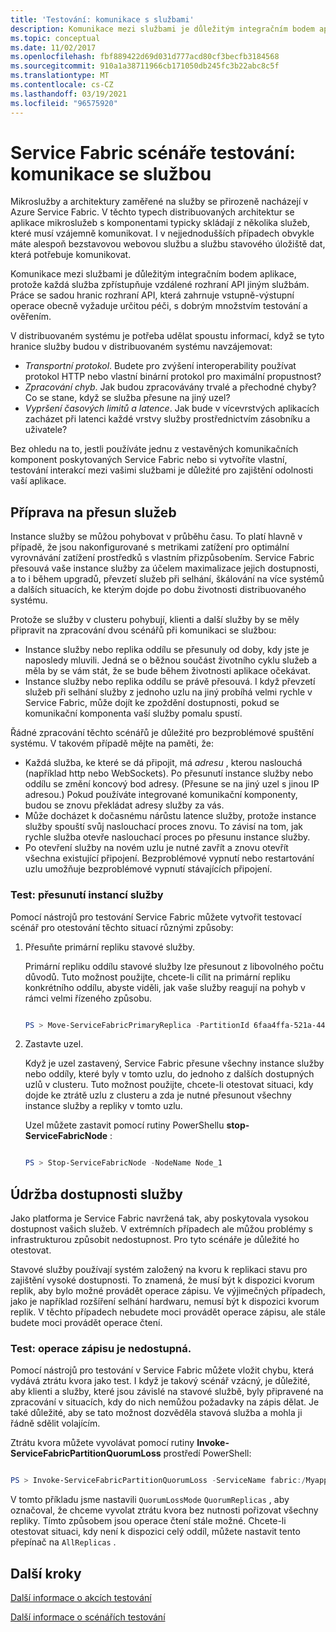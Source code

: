```yaml
---
title: 'Testování: komunikace s službami'
description: Komunikace mezi službami je důležitým integračním bodem aplikace Service Fabric. Tento článek popisuje faktory návrhu a postupy testování.
ms.topic: conceptual
ms.date: 11/02/2017
ms.openlocfilehash: fbf889422d69d031d777acd80cf3becfb3184568
ms.sourcegitcommit: 910a1a38711966cb171050db245fc3b22abc8c5f
ms.translationtype: MT
ms.contentlocale: cs-CZ
ms.lasthandoff: 03/19/2021
ms.locfileid: "96575920"
---
```

# <a name="service-fabric-testability-scenarios-service-communication"></a>Service Fabric scénáře testování: komunikace se službou
Mikroslužby a architektury zaměřené na služby se přirozeně nacházejí v Azure Service Fabric. V těchto typech distribuovaných architektur se aplikace mikroslužeb s komponentami typicky skládají z několika služeb, které musí vzájemně komunikovat. I v nejjednodušších případech obvykle máte alespoň bezstavovou webovou službu a službu stavového úložiště dat, která potřebuje komunikovat.

Komunikace mezi službami je důležitým integračním bodem aplikace, protože každá služba zpřístupňuje vzdálené rozhraní API jiným službám. Práce se sadou hranic rozhraní API, která zahrnuje vstupně-výstupní operace obecně vyžaduje určitou péči, s dobrým množstvím testování a ověřením.

V distribuovaném systému je potřeba udělat spoustu informací, když se tyto hranice služby budou v distribuovaném systému navzájemovat:

* *Transportní protokol*. Budete pro zvýšení interoperability používat protokol HTTP nebo vlastní binární protokol pro maximální propustnost?
* *Zpracování chyb*. Jak budou zpracovávány trvalé a přechodné chyby? Co se stane, když se služba přesune na jiný uzel?
* *Vypršení časových limitů a latence*. Jak bude v vícevrstvých aplikacích zacházet při latenci každé vrstvy služby prostřednictvím zásobníku a uživatele?

Bez ohledu na to, jestli používáte jednu z vestavěných komunikačních komponent poskytovaných Service Fabric nebo si vytvoříte vlastní, testování interakcí mezi vašimi službami je důležité pro zajištění odolnosti vaší aplikace.

## <a name="prepare-for-services-to-move"></a>Příprava na přesun služeb
Instance služby se můžou pohybovat v průběhu času. To platí hlavně v případě, že jsou nakonfigurované s metrikami zatížení pro optimální vyrovnávání zatížení prostředků s vlastním přizpůsobením. Service Fabric přesouvá vaše instance služby za účelem maximalizace jejich dostupnosti, a to i během upgradů, převzetí služeb při selhání, škálování na více systémů a dalších situacích, ke kterým dojde po dobu životnosti distribuovaného systému.

Protože se služby v clusteru pohybují, klienti a další služby by se měly připravit na zpracování dvou scénářů při komunikaci se službou:

* Instance služby nebo replika oddílu se přesunuly od doby, kdy jste je naposledy mluvili. Jedná se o běžnou součást životního cyklu služeb a měla by se vám stát, že se bude během životnosti aplikace očekávat.
* Instance služby nebo replika oddílu se právě přesouvá. I když převzetí služeb při selhání služby z jednoho uzlu na jiný probíhá velmi rychle v Service Fabric, může dojít ke zpoždění dostupnosti, pokud se komunikační komponenta vaší služby pomalu spustí.

Řádné zpracování těchto scénářů je důležité pro bezproblémové spuštění systému. V takovém případě mějte na paměti, že:

* Každá služba, ke které se dá připojit, má *adresu* , kterou naslouchá (například http nebo WebSockets). Po přesunutí instance služby nebo oddílu se změní koncový bod adresy. (Přesune se na jiný uzel s jinou IP adresou.) Pokud používáte integrované komunikační komponenty, budou se znovu překládat adresy služby za vás.
* Může docházet k dočasnému nárůstu latence služby, protože instance služby spouští svůj naslouchací proces znovu. To závisí na tom, jak rychle služba otevře naslouchací proces po přesunu instance služby.
* Po otevření služby na novém uzlu je nutné zavřít a znovu otevřít všechna existující připojení. Bezproblémové vypnutí nebo restartování uzlu umožňuje bezproblémové vypnutí stávajících připojení.

### <a name="test-it-move-service-instances"></a>Test: přesunutí instancí služby
Pomocí nástrojů pro testování Service Fabric můžete vytvořit testovací scénář pro otestování těchto situací různými způsoby:

1. Přesuňte primární repliku stavové služby.
   
    Primární repliku oddílu stavové služby lze přesunout z libovolného počtu důvodů. Tuto možnost použijte, chcete-li cílit na primární repliku konkrétního oddílu, abyste viděli, jak vaše služby reagují na pohyb v rámci velmi řízeného způsobu.
   
    ```powershell
   
    PS > Move-ServiceFabricPrimaryReplica -PartitionId 6faa4ffa-521a-44e9-8351-dfca0f7e0466 -ServiceName fabric:/MyApplication/MyService
   
    ```
2. Zastavte uzel.
   
    Když je uzel zastavený, Service Fabric přesune všechny instance služby nebo oddíly, které byly v tomto uzlu, do jednoho z dalších dostupných uzlů v clusteru. Tuto možnost použijte, chcete-li otestovat situaci, kdy dojde ke ztrátě uzlu z clusteru a zda je nutné přesunout všechny instance služby a repliky v tomto uzlu.
   
    Uzel můžete zastavit pomocí rutiny PowerShellu **stop-ServiceFabricNode** :
   
    ```powershell
   
    PS > Stop-ServiceFabricNode -NodeName Node_1
   
    ```

## <a name="maintain-service-availability"></a>Údržba dostupnosti služby
Jako platforma je Service Fabric navržená tak, aby poskytovala vysokou dostupnost vašich služeb. V extrémních případech ale můžou problémy s infrastrukturou způsobit nedostupnost. Pro tyto scénáře je důležité ho otestovat.

Stavové služby používají systém založený na kvoru k replikaci stavu pro zajištění vysoké dostupnosti. To znamená, že musí být k dispozici kvorum replik, aby bylo možné provádět operace zápisu. Ve výjimečných případech, jako je například rozšíření selhání hardwaru, nemusí být k dispozici kvorum replik. V těchto případech nebudete moci provádět operace zápisu, ale stále budete moci provádět operace čtení.

### <a name="test-it-write-operation-unavailability"></a>Test: operace zápisu je nedostupná.
Pomocí nástrojů pro testování v Service Fabric můžete vložit chybu, která vydává ztrátu kvora jako test. I když je takový scénář vzácný, je důležité, aby klienti a služby, které jsou závislé na stavové službě, byly připravené na zpracování v situacích, kdy do nich nemůžou požadavky na zápis dělat. Je také důležité, aby se tato možnost dozvěděla stavová služba a mohla ji řádně sdělit volajícím.

Ztrátu kvora můžete vyvolávat pomocí rutiny **Invoke-ServiceFabricPartitionQuorumLoss** prostředí PowerShell:

```powershell

PS > Invoke-ServiceFabricPartitionQuorumLoss -ServiceName fabric:/Myapplication/MyService -QuorumLossMode QuorumReplicas -QuorumLossDurationInSeconds 20

```

V tomto příkladu jsme nastavili `QuorumLossMode` `QuorumReplicas` , aby označoval, že chceme vyvolat ztrátu kvora bez nutnosti pořizovat všechny repliky. Tímto způsobem jsou operace čtení stále možné. Chcete-li otestovat situaci, kdy není k dispozici celý oddíl, můžete nastavit tento přepínač na `AllReplicas` .

## <a name="next-steps"></a>Další kroky
[Další informace o akcích testování](service-fabric-testability-actions.md)

[Další informace o scénářích testování](service-fabric-testability-scenarios.md)

